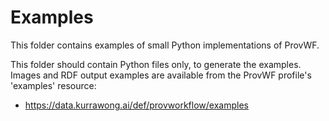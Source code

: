 # Examples
This folder contains examples of small Python implementations of ProvWF.

This folder should contain Python files only, to generate the examples. Images and RDF output examples are available
from the ProvWF profile's 'examples' resource:

* <https://data.kurrawong.ai/def/provworkflow/examples>
